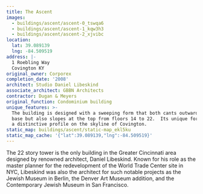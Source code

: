 ```yaml
---
title: The Ascent
images:
  - buildings/ascent/ascent-0_tswqa6
  - buildings/ascent/ascent-1_kqw3h3
  - buildings/ascent/ascent-2_xjvibc
location:
  lat: 39.089139
  lng: -84.509519
address: |-
  1 Roebling Way
  Covington KY
original_owner: Corporex
completion_date: '2008'
architect: Studio Daniel Libeskind
associate_architect: GBBN Architects
contractor: Dugan & Meyers
original_function: Condominium building
unique_features: >-
  The building is designed with a sweeping form that both cants outward from its
  base but also slopes at the top from floors 14 to 22.  Its unique form creates
  a distinctive profile on the skyline of Covington.
static_map: buildings/ascent/static-map_ekl5ku
static_map_cache: '{"lat":39.089139,"lng":-84.509519}'
---
```


The 22 story tower is the only building in the Greater Cincinnati area designed by renowned architect, Daniel Libeskind. Known for his role as the master planner for the redevelopment of the World Trade Center site in NYC, Libeskind was also the architect for such notable projects as the Jewish Museum in Berlin, the Denver Art Museum addition, and the Contemporary Jewish Museum in San Francisco.
